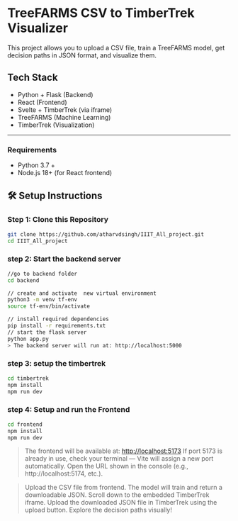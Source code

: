 # TreeFARMS CSV to TimberTrek Visualizer

This project allows you to upload a CSV file, train a TreeFARMS model, get decision paths in JSON format, and visualize them.

## Tech Stack

- Python + Flask (Backend)
- React (Frontend)
- Svelte + TimberTrek (via iframe)
- TreeFARMS (Machine Learning)
- TimberTrek (Visualization)

---
### Requirements

- Python 3.7 +
- Node.js 18+ (for React frontend)

## 🛠 Setup Instructions

### Step 1: Clone this Repository

```bash
git clone https://github.com/atharvdsingh/IIIT_All_project.git
cd IIIT_All_project
```
### step 2: Start the backend server 

```bash
//go to backend folder
cd backend

// create and activate  new virtual environment
python3 -m venv tf-env
source tf-env/bin/activate 

// install required dependencies
pip install -r requirements.txt
// start the flask server 
python app.py
> The backend server will run at: http://localhost:5000
```
### step 3: setup the timbertrek
```bash
cd timbertrek
npm install
npm run dev
```
### step 4: Setup and run the Frontend

```bash 
cd frontend
npm install
npm run dev
```
> The frontend will be available at:
> [http://localhost:5173](http://localhost:5173)
>   If port 5173 is already in use, check your terminal 
> — Vite will assign a new port automatically.
>   Open the URL shown in the console 
> (e.g., http://localhost:5174, etc.).


> Upload the CSV file from frontend. The model will train and return a downloadable JSON.
> Scroll down to the embedded TimberTrek iframe.
> Upload the downloaded JSON file in TimberTrek using the upload button.
> Explore the decision paths visually!
